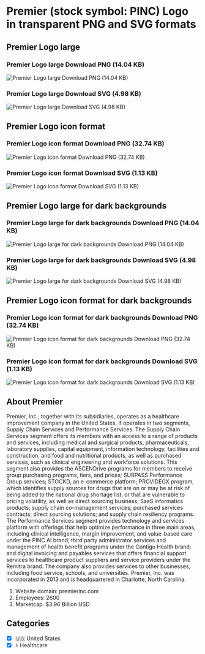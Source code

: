 # Premier (stock symbol: PINC) Logo in transparent PNG and SVG formats

## Premier Logo large

### Premier Logo large Download PNG (14.04 KB)

![Premier Logo large Download PNG (14.04 KB)](/img/orig/PINC_BIG-f9770c99.png)

### Premier Logo large Download SVG (4.98 KB)

![Premier Logo large Download SVG (4.98 KB)](/img/orig/PINC_BIG-315b5a65.svg)

## Premier Logo icon format

### Premier Logo icon format Download PNG (32.74 KB)

![Premier Logo icon format Download PNG (32.74 KB)](/img/orig/PINC-b84e19e1.png)

### Premier Logo icon format Download SVG (1.13 KB)

![Premier Logo icon format Download SVG (1.13 KB)](/img/orig/PINC-efbf79c8.svg)

## Premier Logo large for dark backgrounds

### Premier Logo large for dark backgrounds Download PNG (14.04 KB)

![Premier Logo large for dark backgrounds Download PNG (14.04 KB)](/img/orig/PINC_BIG.D-b6f37e56.png)

### Premier Logo large for dark backgrounds Download SVG (4.98 KB)

![Premier Logo large for dark backgrounds Download SVG (4.98 KB)](/img/orig/PINC_BIG.D-a673a0b1.svg)

## Premier Logo icon format for dark backgrounds

### Premier Logo icon format for dark backgrounds Download PNG (32.74 KB)

![Premier Logo icon format for dark backgrounds Download PNG (32.74 KB)](/img/orig/PINC.D-30c75340.png)

### Premier Logo icon format for dark backgrounds Download SVG (1.13 KB)

![Premier Logo icon format for dark backgrounds Download SVG (1.13 KB)](/img/orig/PINC.D-53499bf0.svg)

## About Premier

Premier, Inc., together with its subsidiaries, operates as a healthcare improvement company in the United States. It operates in two segments, Supply Chain Services and Performance Services. The Supply Chain Services segment offers its members with an access to a range of products and services, including medical and surgical products, pharmaceuticals, laboratory supplies, capital equipment, information technology, facilities and construction, and food and nutritional products, as well as purchased services, such as clinical engineering and workforce solutions. This segment also provides the ASCENDrive programs for members to receive group purchasing programs, tiers, and prices; SURPASS Performance Group services; STOCKD, an e-commerce platform; PROVIDEGX program, which identifies supply sources for drugs that are on or may be at risk of being added to the national drug shortage list, or that are vulnerable to pricing volatility, as well as direct sourcing business; SaaS informatics products; supply chain co-management services; purchased services contracts; direct sourcing solutions; and supply chain resiliency programs. The Performance Services segment provides technology and services platform with offerings that help optimize performance in three main areas, including clinical intelligence, margin improvement, and value-based care under the PINC AI brand; third party administrator services and management of health benefit programs under the Contigo Health brand; and digital invoicing and payables services that offers financial support services to healthcare product suppliers and service providers under the Remitra brand. The company also provides services to other businesses, including food service, schools, and universities. Premier, Inc. was incorporated in 2013 and is headquartered in Charlotte, North Carolina.

1. Website domain: premierinc.com
2. Employees: 2600
3. Marketcap: $3.96 Billion USD


## Categories
- [x] 🇺🇸 United States
- [x] ⚕️ Healthcare
